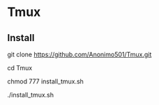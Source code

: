 # Tmux

## Install

git clone https://github.com/Anonimo501/Tmux.git

cd Tmux

chmod 777 install_tmux.sh

./install_tmux.sh
